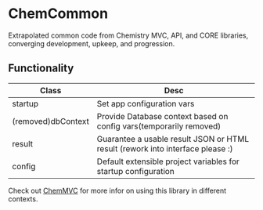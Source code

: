 # ChemCommon
 
Extrapolated common code from Chemistry MVC, API, and CORE libraries, converging development, upkeep, and progression.

## Functionality

| Class | Desc |
| ----- | ---- |
| startup | Set app configuration vars |
| (removed)dbContext | Provide Database context based on config vars(temporarily removed)|
| result | Guarantee a usable result JSON or HTML result (rework into interface please :) |
| config | Default extensible project variables for startup configuration |

Check out [ChemMVC](https://github.com/shaneburns/ChemMVC) for more infor on using this library in different contexts.